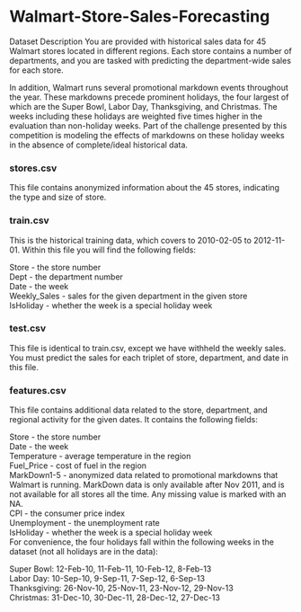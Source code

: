 # Walmart-Store-Sales-Forecasting

Dataset Description
You are provided with historical sales data for 45 Walmart stores located in different regions. Each store contains a number of departments, and you are tasked with predicting the department-wide sales for each store.

In addition, Walmart runs several promotional markdown events throughout the year. These markdowns precede prominent holidays, the four largest of which are the Super Bowl, Labor Day, Thanksgiving, and Christmas. The weeks including these holidays are weighted five times higher in the evaluation than non-holiday weeks. Part of the challenge presented by this competition is modeling the effects of markdowns on these holiday weeks in the absence of complete/ideal historical data.
<h3>
stores.csv
</h3>
This file contains anonymized information about the 45 stores, indicating the type and size of store.

<h3>
train.csv
</h3>
This is the historical training data, which covers to 2010-02-05 to 2012-11-01. Within this file you will find the following fields:

Store - the store number<br>
Dept - the department number<br>
Date - the week<br>
Weekly_Sales -  sales for the given department in the given store<br>
IsHoliday - whether the week is a special holiday week<br>

<h3>
test.csv
</h3>
This file is identical to train.csv, except we have withheld the weekly sales. You must predict the sales for each triplet of store, department, and date in this file.

<h3>
features.csv
</h3>
This file contains additional data related to the store, department, and regional activity for the given dates. It contains the following fields:

Store - the store number<br>
Date - the week<br>
Temperature - average temperature in the region<br>
Fuel_Price - cost of fuel in the region<br>
MarkDown1-5 - anonymized data related to promotional markdowns that Walmart is running. MarkDown data is only available after Nov 2011, and is not available for all stores all the time. Any missing value is marked with an NA.<br>
CPI - the consumer price index<br>
Unemployment - the unemployment rate<br>
IsHoliday - whether the week is a special holiday week<br>
For convenience, the four holidays fall within the following weeks in the dataset (not all holidays are in the data):<br>

Super Bowl: 12-Feb-10, 11-Feb-11, 10-Feb-12, 8-Feb-13<br>
Labor Day: 10-Sep-10, 9-Sep-11, 7-Sep-12, 6-Sep-13<br>
Thanksgiving: 26-Nov-10, 25-Nov-11, 23-Nov-12, 29-Nov-13<br>
Christmas: 31-Dec-10, 30-Dec-11, 28-Dec-12, 27-Dec-13<br>
